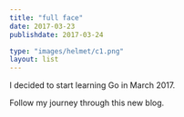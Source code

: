 ```yaml
---
title: "full face"
date: 2017-03-23
publishdate: 2017-03-24

type: "images/helmet/c1.png"
layout: list
---
```


I decided to start learning Go in March 2017.

Follow my journey through this new blog.
